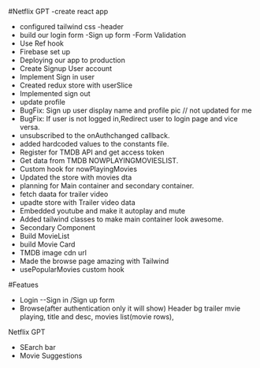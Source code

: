 #Netflix GPT
-create react app
- configured tailwind css
-header
- build our login form
-Sign up form
-Form Validation
- Use Ref hook
- Firebase set up
- Deploying our app to production
- Create Signup User account
- Implement Sign in user
- Created redux store with userSlice
- Implemented sign out
- update profile
- BugFix: Sign up user display name and profile pic // not updated for me
- BugFix: If user is not logged in,Redirect user to login page and vice versa.
- unsubscribed to the onAuthchanged callback.
- added hardcoded values to the constants file.
- Register for TMDB API and get access token
- Get data from TMDB NOWPLAYINGMOVIESLIST.
- Custom hook for nowPlayingMovies
- Updated the store with movies dta
- planning for Main container and secondary container.
- fetch daata for trailer video
- upadte store with Trailer video data
- Embedded youtube and make it autoplay and mute
- Added tailwind classes to make main container look awesome.
- Secondary Component
- Build MovieList
- build Movie Card
- TMDB image cdn url
- Made the browse page amazing with Tailwind
- usePopularMovies custom hook


#Featues
 - Login
 --Sign in /Sign up form
 - Browse(after authentication only it will show)
    Header
 bg trailer mvie playing,
 title and desc,
  movies list(movie rows),

Netflix GPT
- SEarch bar
- Movie Suggestions
